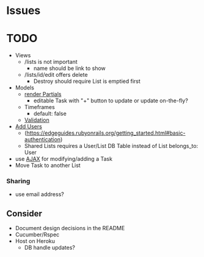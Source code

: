 # Issues

# TODO
- Views
  - /lists is not important
    - name should be link to show
  - /lists/id/edit offers delete
    - Destroy should require List is emptied first
- Models
  - [render Partials](https://edgeguides.rubyonrails.org/getting_started.html#rendering-partial-collections)
    - editable Task with "+" button to update or update on-the-fly?
  - Timeframes
    - default: false
  - [Validation](https://edgeguides.rubyonrails.org/getting_started.html#adding-some-validation)
- [Add Users](https://www.railstutorial.org/book/modeling_users)
  - (https://edgeguides.rubyonrails.org/getting_started.html#basic-authentication)
  - Shared Lists requires a User/List DB Table instead of List belongs_to: User
- use [AJAX](https://docs.google.com/document/d/1wDGbrMNZcC9fNPRmIvftnUF0gO9Ref1QsbdODm0KF-Y/edit#) for modifying/adding a Task
- Move Task to another List

### Sharing
- use email address?

## Consider
- Document design decisions in the README
- Cucumber/Rspec
- Host on Heroku
  - DB handle updates?
